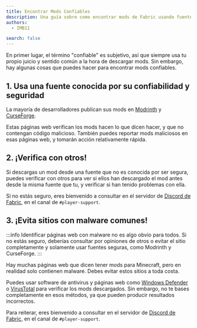 ```yaml
---
title: Encontrar Mods Confiables
description: Una guía sobre como encontrar mods de Fabric usando fuentes confiables.
authors:
  - IMB11

search: false
---
```


En primer lugar, el término "confiable" es subjetivo, así que siempre usa tu propio juicio y sentido común a la hora de descargar mods. Sin embargo, hay algunas cosas que puedes hacer para encontrar mods confiables.

## 1. Usa una fuente conocida por su confiabilidad y seguridad

La mayoría de desarrolladores publican sus mods en [Modrinth](https://modrinth.com/mods?g=categories:%27fabric%27) y [CurseForge](https://www.curseforge.com/minecraft/search?page=1&pageSize=20&sortType=1&class=mc-mods&gameFlavorsIds=4).

Estas páginas web verifican los mods hacen lo que dicen hacer, y que no contengan código malicioso. También puedes reportar mods maliciosos en esas páginas web, y tomarán acción relativamente rápida.

## 2. ¡Verifica con otros!

Si descargas un mod desde una fuente que no es conocida por ser segura, puedes verificar con otros para ver si ellos han descargado el mod antes desde la misma fuente que tu, y verificar si han tenido problemas con ella.

Si no estás seguro, eres bienvenido a consultar en el servidor de [Discord de Fabric](https://discord.gg/v6v4pMv), en el canal de `#player-support`.

## 3. ¡Evita sitios con malware comunes!

:::info
Identificar páginas web con malware no es algo obvio para todos. Si no estás seguro, deberías consultar por opiniones de otros o evitar el sitio completamente y solamente usar fuentes seguras, como Modrinth y CurseForge.
:::

Hay muchas páginas web que dicen tener mods para Minecraft, pero en realidad solo contienen malware. Debes evitar estos sitios a toda costa.

Puedes usar software de antivirus y páginas web como [Windows Defender](https://www.microsoft.com/en-us/windows/comprehensive-security) o [VirusTotal](https://www.virustotal.com/) para verificar los mods descargados. Sin embargo, no te bases completamente en esos métodos, ya que pueden producir resultados incorrectos.

Para reiterar, eres bienvenido a consultar en el servidor de [Discord de Fabric](https://discord.gg/v6v4pMv), en el canal de `#player-support`.

